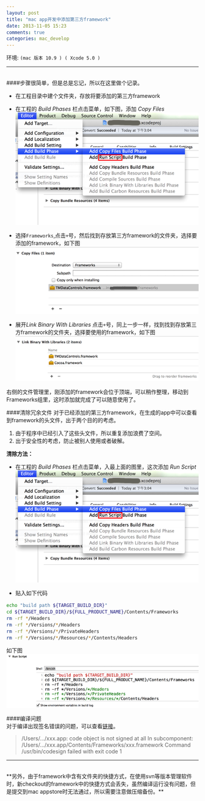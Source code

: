 ```yaml
---
layout: post
title: "mac app开发中添加第三方framework"
date: 2013-11-05 15:23
comments: true
categories: mac_develop
---
```

环境: `(mac 版本 10.9 ) ( Xcode 5.0 )`  
***
<br/>
####步骤很简单，但是总是忘记，所以在这里做个记录。

* 在工程目录中建个文件夹，存放将要添加的第三方framework
<!-- more -->

* 在工程的 *Build Phases* 栏点击菜单，如下图，添加 *Copy Files*  
![temp](/images/2013/11/05/add_copy_files.png)  

* 选择`Frameworks`,点击`+`号，然后找到存放第三方framework的文件夹，选择要添加的framework，如下图  
![temp](/images/2013/11/05/add_framework.png) 

* 展开*Link Binary With Libraries* 点击`+`号，同上一步一样，找到找到存放第三方framework的文件夹，选择要使用的framework，如下图  
![temp](/images/2013/11/05/use_framework.png)

右侧的文件管理里，刚添加的framework会位于顶端，可以稍作整理，移动到Frameworks组里，这时添加就完成了可以随意使用了。

####清除冗余文件
对于已经添加的第三方framework，在生成的app中可以查看到framework的头文件，出于两个目的的考虑。  
1. 由于程序中已经引入了这些头文件，所以重复添加浪费了空间。  
2. 出于安全性的考虑，防止被别人使用或者破解。  

**清除方法：**

* 在工程的 *Build Phases* 栏点击菜单，入最上面的图里，这次添加 *Run Script*  
![temp](/images/2013/11/05/add_copy_files.png)

* 贴入如下代码

``` sh
echo "build path ${TARGET_BUILD_DIR}"  
cd ${TARGET_BUILD_DIR}/${FULL_PRODUCT_NAME}/Contents/Frameworks   
rm -rf */Headers   
rm -rf */Versions/*/Headers 
rm -rf */Versions/*/PrivateHeaders  
rm -rf */Versions/*/Resources/*/Contents/Headers 
```  
如下图   
![temp](/images/2013/11/05/clean_framework.png)

####编译问题  
对于编译出现签名错误的问题，可以查看[链接](http://tmyam.github.io/blog/2013/11/05/xcode5-mac-app-running-on-lion/)。  
>/Users/…/xxx.app: code object is not signed at all In subcomponent: /Users/…/xxx.app/Contents/Frameworks/xxx.framework Command /usr/bin/codesign failed with exit code 1

***
<br/>
**另外，由于framework中含有文件夹的快捷方式，在使用svn等版本管理软件时，新checkout的framework中的快捷方式会丢失，虽然编译运行没有问题，但是提交到mac appstore时无法通过，所以需要注意做压缩备份。**
